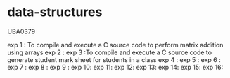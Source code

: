 # data-structures
UBA0379

exp 1 : To compile and execute a C source code to perform matrix addition using arrays
exp 2 :
exp 3 :To compile and execute a C source code to  generate student mark sheet for students in a class
exp 4 :
exp 5 :
exp 6 :
exp 7 :
exp 8 :
exp 9 :
exp 10:
exp 11:
exp 12:
exp 13:
exp 14:
exp 15:
exp 16:
